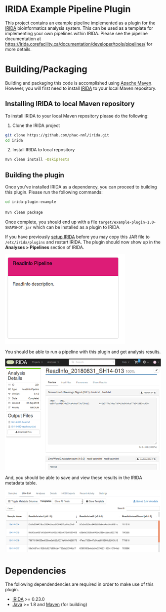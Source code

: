 # IRIDA Example Pipeline Plugin

This project contains an example pipeline implemented as a plugin for the [IRIDA][] bioinformatics analysis system. This can be used as a template for implementing your own pipelines within IRIDA. Please see the pipeline documentation at <https://irida.corefacility.ca/documentation/developer/tools/pipelines/> for more details.

# Building/Packaging

Building and packaging this code is accomplished using [Apache Maven][maven]. However, you will first need to install [IRIDA][] to your local Maven repository.

## Installing IRIDA to local Maven repository

To install IRIDA to your local Maven repository please do the following:

1. Clone the IRIDA project

```bash
git clone https://github.com/phac-nml/irida.git
cd irida
```

2. Install IRIDA to local repository

```bash
mvn clean install -DskipTests
```

## Building the plugin

Once you've installed IRIDA as a dependency, you can proceed to building this plugin. Please run the following commands:

```bash
cd irida-plugin-example

mvn clean package
```

Once complete, you should end up with a file `target/example-plugin-1.0-SNAPSHOT.jar` which can be installed as a plugin to IRIDA.

If you have previously [setup IRIDA][irida-setup] before you may copy this JAR file to `/etc/irida/plugins` and restart IRIDA.  The plugin should now show up in the **Analyses > Pipelines** section of IRIDA.

![example-plugin-pipeline.png][]  

You should be able to run a pipeline with this plugin and get analysis results.

![example-plugin-results.png][]

And, you should be able to save and view these results in the IRIDA metadata table.

![example-plugin-metadata.png][]

# Dependencies

The following dependendencies are required in order to make use of this plugin.

* [IRIDA][] >= 0.23.0
* [Java][] >= 1.8 and [Maven][maven] (for building)

[maven]: https://maven.apache.org/
[IRIDA]: http://irida.ca/
[Java]: https://www.java.com/
[irida-setup]: https://irida.corefacility.ca/documentation/administrator/index.html
[example-plugin-results.png]: doc/images/example-plugin-results.png
[example-plugin-pipeline.png]: doc/images/example-plugin-pipeline.png
[example-plugin-metadata.png]: doc/images/example-plugin-metadata.png